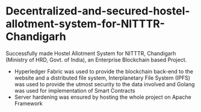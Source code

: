 # Decentralized-and-secured-hostel-allotment-system-for-NITTTR-Chandigarh
Successfully made Hostel Allotment System for NITTTR, Chandigarh (Ministry of HRD, Govt. of India), an Enterprise Blockchain based Project.
- Hyperledger Fabric was used to provide the blockchain back-end to the website and a distributed file system, Interplanetary File System (IPFS) was used to provide the utmost security to the data involved and Golang was used for implementation of Smart Contracts
- Server hardening was ensured by hosting the whole project on Apache Framework
